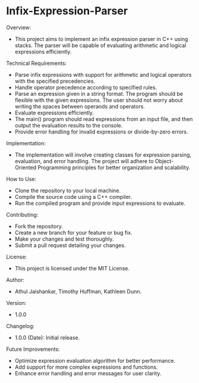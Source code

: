 # Infix-Expression-Parser

Overview:
- This project aims to implement an infix expression parser in C++ using stacks. The parser will be capable of evaluating arithmetic and logical expressions efficiently.
  
Technical Requirements:
- Parse infix expressions with support for arithmetic and logical operators with the specified precedencies.
- Handle operator precedence according to specified rules.
- Parse an expression given in a string format. The program should be flexible with the given expressions. The user should not worry about writing the spaces between operands and operators.
- Evaluate expressions efficiently.
- The main() program should read expressions from an input file, and then output the evaluation results to the console.
- Provide error handling for invalid expressions or divide-by-zero errors.

Implementation: 
- The implementation will involve creating classes for expression parsing, evaluation, and error handling. The project will adhere to Object-Oriented Programming principles for better organization and scalability.

How to Use:
- Clone the repository to your local machine.
- Compile the source code using a C++ compiler.
- Run the compiled program and provide input expressions to evaluate.

Contributing:
- Fork the repository.
- Create a new branch for your feature or bug fix.
- Make your changes and test thoroughly.
- Submit a pull request detailing your changes.

License:
 - This project is licensed under the MIT License.
   
Author:
 - Athul Jaishankar, Timothy Huffman, Kathleen Dunn.

Version:
 - 1.0.0

Changelog:
 - 1.0.0 (Date): Initial release.

Future Improvements:
- Optimize expression evaluation algorithm for better performance.
- Add support for more complex expressions and functions.
- Enhance error handling and error messages for user clarity.
